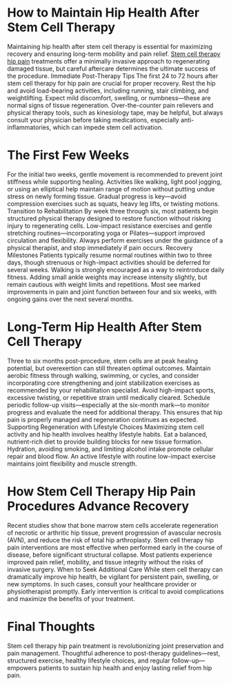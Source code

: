 # How to Maintain Hip Health After Stem Cell Therapy

Maintaining hip health after stem cell therapy is essential for maximizing recovery and ensuring long-term mobility and pain relief. [Stem cell therapy hip pain](https://renovatherapies.com/joint-pain-osteoarthritis/stem-cell-therapy-hip-pain/) treatments offer a minimally invasive approach to regenerating damaged tissue, but careful aftercare determines the ultimate success of the procedure.
Immediate Post-Therapy Tips
The first 24 to 72 hours after stem cell therapy for hip pain are crucial for proper recovery. Rest the hip and avoid load-bearing activities, including running, stair climbing, and weightlifting. Expect mild discomfort, swelling, or numbness—these are normal signs of tissue regeneration. Over-the-counter pain relievers and physical therapy tools, such as kinesiology tape, may be helpful, but always consult your physician before taking medications, especially anti-inflammatories, which can impede stem cell activation.
# The First Few Weeks
For the initial two weeks, gentle movement is recommended to prevent joint stiffness while supporting healing. Activities like walking, light pool jogging, or using an elliptical help maintain range of motion without putting undue stress on newly forming tissue. Gradual progress is key—avoid compression exercises such as squats, heavy leg lifts, or twisting motions.
Transition to Rehabilitation
By week three through six, most patients begin structured physical therapy designed to restore function without risking injury to regenerating cells. Low-impact resistance exercises and gentle stretching routines—incorporating yoga or Pilates—support improved circulation and flexibility. Always perform exercises under the guidance of a physical therapist, and stop immediately if pain occurs.
Recovery Milestones
Patients typically resume normal routines within two to three days, though strenuous or high-impact activities should be deferred for several weeks. Walking is strongly encouraged as a way to reintroduce daily fitness. Adding small ankle weights may increase intensity slightly, but remain cautious with weight limits and repetitions. Most see marked improvements in pain and joint function between four and six weeks, with ongoing gains over the next several months.
# Long-Term Hip Health After Stem Cell Therapy
Three to six months post-procedure, stem cells are at peak healing potential, but overexertion can still threaten optimal outcomes. Maintain aerobic fitness through walking, swimming, or cycles, and consider incorporating core strengthening and joint stabilization exercises as recommended by your rehabilitation specialist. Avoid high-impact sports, excessive twisting, or repetitive strain until medically cleared.
Schedule periodic follow-up visits—especially at the six-month mark—to monitor progress and evaluate the need for additional therapy. This ensures that hip pain is properly managed and regeneration continues as expected.
Supporting Regeneration with Lifestyle Choices
Maximizing stem cell activity and hip health involves healthy lifestyle habits. Eat a balanced, nutrient-rich diet to provide building blocks for new tissue formation. Hydration, avoiding smoking, and limiting alcohol intake promote cellular repair and blood flow. An active lifestyle with routine low-impact exercise maintains joint flexibility and muscle strength.
# How Stem Cell Therapy Hip Pain Procedures Advance Recovery
Recent studies show that bone marrow stem cells accelerate regeneration of necrotic or arthritic hip tissue, prevent progression of avascular necrosis (AVN), and reduce the risk of total hip arthroplasty. Stem cell therapy hip pain interventions are most effective when performed early in the course of disease, before significant structural collapse. Most patients experience improved pain relief, mobility, and tissue integrity without the risks of invasive surgery.
When to Seek Additional Care
While stem cell therapy can dramatically improve hip health, be vigilant for persistent pain, swelling, or new symptoms. In such cases, consult your healthcare provider or physiotherapist promptly. Early intervention is critical to avoid complications and maximize the benefits of your treatment.
# Final Thoughts
Stem cell therapy hip pain treatment is revolutionizing joint preservation and pain management. Thoughtful adherence to post-therapy guidelines—rest, structured exercise, healthy lifestyle choices, and regular follow-up—empowers patients to sustain hip health and enjoy lasting relief from hip pain.
